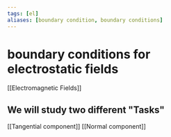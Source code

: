 ```yaml
---
tags: [el]
aliases: [boundary condition, boundary conditions]
---
```

# boundary conditions for electrostatic fields
[[Electromagnetic Fields]]

## We will study two different "Tasks"
[[Tangential component]]
[[Normal component]]

